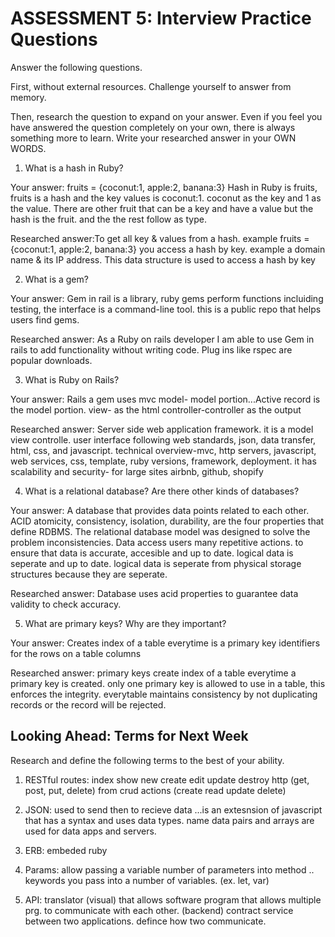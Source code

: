 # ASSESSMENT 5: Interview Practice Questions

Answer the following questions.

First, without external resources. Challenge yourself to answer from memory.

Then, research the question to expand on your answer. Even if you feel you have answered the question completely on your own, there is always something more to learn. Write your researched answer in your OWN WORDS.

1. What is a hash in Ruby?
 

Your answer: fruits = {coconut:1, apple:2, banana:3}
Hash in Ruby is fruits, fruits is a hash and the key values is coconut:1. coconut as the key and 1 as the value. There are other fruit that can be a key and have a value but the hash is the fruit. and the the rest follow as type.

Researched answer:To get all key & values from a hash. example fruits = {coconut:1, apple:2, banana:3} you access a hash by key. example a domain name & its IP address. This data structure is used to access a hash by key 


2. What is a gem? 

Your answer: Gem in rail is a library, ruby gems perform functions incluiding testing, the interface is a command-line tool. this is a public repo that helps users find gems. 

Researched answer: As a Ruby on rails developer I am able to use Gem in rails to add functionality without writing code. Plug ins like rspec are popular downloads.

3. What is Ruby on Rails?

Your answer: Rails a gem uses mvc model- model portion...Active record is the model portion. view- as the html  controller-controller as the output

Researched answer: Server side web application framework. it is a model view controlle. user interface following web standards, json, data transfer, html, css, and javascript. technical overview-mvc, http servers, javascript, web services, css, template, ruby versions, framework, deployment. it has scalability and security- for large sites airbnb, github, shopify

4. What is a relational database? Are there other kinds of databases?

Your answer: A database that provides data points related to each other. ACID atomicity, consistency, isolation, durability, are the four properties that define RDBMS. The relational database model was designed to solve the problem inconsistencies. Data access users many repetitive actions. to ensure that data is accurate, accesible and up to date. logical data is seperate and up to date. logical data is seperate from physical storage structures because they are seperate.

Researched answer: Database uses acid properties to guarantee data validity to check accuracy.


5. What are primary keys? Why are they important?

Your answer: Creates index of a table everytime is a primary key 
identifiers for the rows on a table columns

Researched answer: primary keys create index of a table everytime a primary key is created. only one primary key is allowed to use in a table, this enforces the integrity. everytable maintains consistency by not duplicating records or the record will be rejected.

## Looking Ahead: Terms for Next Week

Research and define the following terms to the best of your ability.

1. RESTful routes: index show new create edit update destroy
http (get, post, put, delete) from crud actions (create read update delete)

2. JSON: used to send then to recieve data ...is an extesnsion of javascript that has a syntax and uses data types. name data pairs and arrays are used for data apps and servers.

3. ERB: embeded ruby

4. Params: allow passing a variable number of parameters into method .. keywords you pass into a number of variables. (ex. let, var)

5. API: translator (visual) that allows software program that allows multiple prg. to communicate with each other. (backend) contract service between two applications. defince how two communicate.
